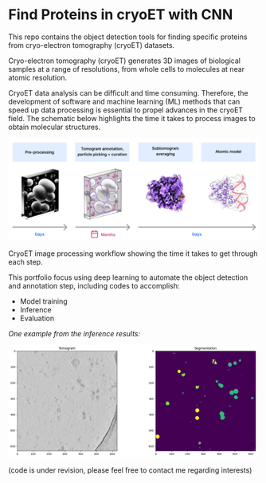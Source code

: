# Find Proteins in cryoET with CNN

This repo contains the object detection tools for finding specific proteins from cryo-electron tomography (cryoET) datasets.

Cryo-electron tomography (cryoET) generates 3D images of biological samples at a range of resolutions, from whole cells to molecules at near atomic resolution. 

CryoET data analysis can be difficult and time consuming. Therefore, the development of software and machine learning (ML) methods that can speed up data processing is essential to propel advances in the cryoET field. The schematic below highlights the time it takes to process images to obtain molecular structures.

<img src="Figures/workflow_timeline.png" width = "700">

CryoET image processing workflow showing the time it takes to get through each step.

This portfolio focus using deep learning to automate the object detection and annotation step, including codes to accomplish: 
* Model training 
* Inference
* Evaluation

*One example from the inference results:*

<img src="Figures/Inference_example.png" width = "500">

(code is under revision, please feel free to contact me regarding interests)
